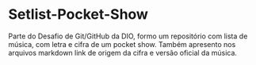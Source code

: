 # Setlist-Pocket-Show
Parte do Desafio de Git/GitHub da DIO, formo um repositório com lista de música, com letra e cifra de um pocket show. Também apresento nos arquivos markdown link de origem da cifra e versão oficial da música.
